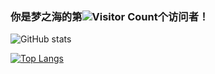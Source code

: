 
### 你是梦之海的第![Visitor Count](https://profile-counter.glitch.me/Christmas/count.svg)个访问者！

![GitHub stats](https://github-readme-stats.vercel.app/api?username=dreamfishyx&show_icons=true&theme=tokyonight&count_private=true)

[![Top Langs](https://github-readme-stats.vercel.app/api/top-langs/?username=dreamfishyx&layout=compact&theme=tokyonight)](https://github.com/dreamfishyx/github-readme-stats)

<!--
**dreamfishyx/dreamfishyx** is a ✨ _special_ ✨ repository because its `README.md` (this file) appears on your GitHub profile.

Here are some ideas to get you started:

- 🔭 I’m currently working on ...
- 🌱 I’m currently learning ...
- 👯 I’m looking to collaborate on ...
- 🤔 I’m looking for help with ...
- 💬 Ask me about ...
- 📫 How to reach me: ...
- 😄 Pronouns: ...
- ⚡ Fun fact: ...
-->
